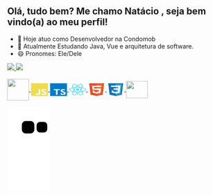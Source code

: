 ## Olá, tudo bem? Me chamo Natácio , seja bem vindo(a) ao meu perfil! 

- 🔭 Hoje atuo como Desenvolvedor na Condomob 
- 🌱 Atualmente Estudando Java, Vue e arquitetura de software.
- 😄 Pronomes: Ele/Dele

 <div>
  <a href="https://www.linkedin.com/in/nat%C3%A1cio-pereira-de-carvalho-2bb497105/">
  <img height="150em" src="https://github-readme-stats.vercel.app/api?username=NatacioTecnologia&show_icons=true&theme=dark&include_all_commits=true&count_private=true"/>
  <img height="150em" src="https://github-readme-stats.vercel.app/api/top-langs/?username=NatacioTecnologia&layout=compact&langs_count=7&theme=dark"/>
</div>
  
<div style="display: inline_block"><br>
  <img align="center" alt="" height="50" width="50" src="https://cdn.jsdelivr.net/gh/devicons/devicon/icons/java/java-original-wordmark.svg">
 <img align="center" alt="" height="30" width="40" src="https://raw.githubusercontent.com/devicons/devicon/master/icons/javascript/javascript-plain.svg">
  <img align="center" alt="" height="30" width="40" src="https://raw.githubusercontent.com/devicons/devicon/master/icons/typescript/typescript-plain.svg">
  <img align="center" alt="" height="30" width="40" src="https://raw.githubusercontent.com/devicons/devicon/master/icons/react/react-original.svg">
  <img align="center" alt="" height="30" width="40" src="https://raw.githubusercontent.com/devicons/devicon/master/icons/html5/html5-original.svg">
  <img align="center" alt="" height="30" width="40" src="https://raw.githubusercontent.com/devicons/devicon/master/icons/css3/css3-original.svg">
  
  <img align="center" alt="" height="40" width="50" src="https://cdn.jsdelivr.net/gh/devicons/devicon/icons/php/php-original.svg">
 
 ![Snake animation](https://github.com/NatacioTecnologia/NatacioTecnologia/blob/output/github-contribution-grid-snake.svg)
</div>
